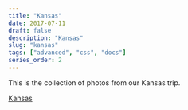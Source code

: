 ```yaml
---
title: "Kansas"
date: 2017-07-11
draft: false
description: "Kansas"
slug: "kansas"
tags: ["advanced", "css", "docs"]
series_order: 2
---
```


This is the collection of photos from our Kansas trip.

[Kansas](https://photos.app.goo.gl/QSYuM0jtdHgvAo8L2)
